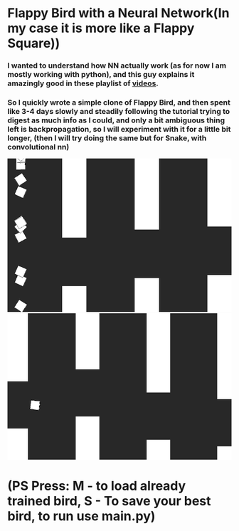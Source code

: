 # Flappy Bird with a Neural Network(In my case it is more like a Flappy Square))
### I wanted to understand how NN actually work (as for now I am mostly working with python), and this guy explains it amazingly good in these playlist of [videos](https://www.youtube.com/watch?v=XJ7HLz9VYz0&list=PLRqwX-V7Uu6aCibgK1PTWWu9by6XFdCfh).
### So I quickly wrote a simple clone of Flappy Bird, and then spent like 3-4 days slowly and steadily following the tutorial trying to digest as much info as I could, and only a bit ambiguous thing left is backpropagation, so I will experiment with it for a little bit longer, (then I will try doing the same but for Snake, with convolutional nn)

![image info](instances/ins1.png)
![image info](instances/ins2.png)


# (PS Press: M - to load already trained bird, S - To save your best bird, to run use main.py)
